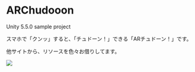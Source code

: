 # ARChudooon
Unity 5.5.0 sample project

スマホで「クンッ」すると、「チュドーン！」できる「ARチュドーン！」です。

他サイトから、リソースを色々お借りしてます。

<img src="https://raw.github.com/wiki/ktakaya/ARChudooon/edit/master/Screenshot.png" />
